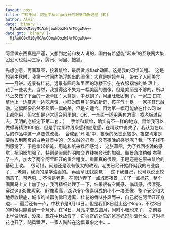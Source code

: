 ```yaml
---
layout: post
title: 百转千回：阿里中秋logo设计的艰辛曲折过程 [转]
author: Alvin
date: !binary |-
  MjAwOC0xMi0yMCAxNjowNDozMSArMDgwMA==
date_gmt: !binary |-
  MjAwOC0xMi0yMCAwODowNDozMSArMDgwMA==
---
```

<div class="content">
阿里做东西真是严谨，又想到之前和友人说的，国内有希望能“起来”的互联网大集团公司也就两三家，腾讯、阿里、搜狐。

先想创意，再画草图，接着鼠绘，最后做成flash动画。这是我的习惯流程。 
<img alt="" src="http://www.uecn.net/uploads/allimg/080910/0621050.jpg" />
这是想到中秋时，我第一时间内能浮想出的图像：大意是嫦娥奔月，带去了人间美食&mdash;&mdash;月饼。近景有桂花，远景有圆月和里面的琼楼玉宇。在衣服褶皱的处
理上，花了一些功夫。当然，我觉得这不失为一幅美丽的图像。但是美丽是不够的，所以马上又做了下面的一张草图：大意是，中秋到了，阿里旺旺团聚了。一家三
口在草地上一边赏月一边吃月饼，小旺对圆月非常的新奇，孩子气十足，一家子其乐融融。这幅图像虽然不及第一幅的美，但是它适合。因为第一幅可能放在什么网
站上都能用，但它却是非常适合阿里的。OK，一全面一适用两套方案，找老板过目去，英明的老板定下第二套：） 
<img alt="" src="http://www.uecn.net/uploads/allimg/080910/0621051.jpg" />
<img alt="" src="http://www.uecn.net/uploads/allimg/080910/0621052.jpg" />
手绘和鼠绘，确实有不一样的地方。鼠绘我可以做得再精致100倍，但是手绘那种线条感和随意感，在精致中丧失了，我认为在以后的作品中这一点要做改善。 
<img alt="" src="http://www.uecn.net/uploads/allimg/080910/0621053.jpg" />
合成到“环境”中，夜晚的感觉比较少。夜空肯定是要融入到网页的白色背景中的，怎么融的好看，又有夜晚的感觉呢？我一下子找不到感觉了，于是拿起铅笔，用笔和纸来找回感觉： 
<img alt="" src="http://www.uecn.net/uploads/allimg/080910/0621054.jpg" />
这张草图，为了找回夜晚的感觉，把阴影加强了，特别是头部的明暗交界线被夸张的加强。取景角度稍微 
右移了一点，加大了两个阿里旺旺的重合程度。重画真的很烦，于是还是在原来鼠绘的基础上改。 
<img alt="" src="http://www.uecn.net/uploads/allimg/080910/0621055.jpg" />
<img alt="" src="http://www.uecn.net/uploads/allimg/080910/0621056.jpg" />
很可惜，问题还是没有很大的改观。老男已经开始怀疑我的专业度了……老男，我真的是学油画的。 
再画草图找感觉： 
<img alt="" src="http://www.uecn.net/uploads/allimg/080910/0621057.jpg" />
<img alt="" src="http://www.uecn.net/uploads/allimg/080910/0621058.jpg" />
这下我自己，也可以说比较满意了，可老男…. 
不愧是老男，在旁边弄了一点城市夜景，加了一点桂花，整个画面马上又上加了分，我再精细处理了一下，结果很有空间感、临场感，很漂亮。 
穿过这385像素宽，67像素高，25795个像素组成的小小一块图像，整个天空和大地尽收眼底，城市的喧嚣仿佛已远离，桂花的香味扑鼻而来，自己就在阿里旺旺身边…… 
<img alt="" src="http://www.uecn.net/uploads/allimg/080910/0621059.jpg" />
最后还有一点，中秋节是9月14日。但是我们8日就上这个logo，不过8日的时候只能看到一个月牙。在14日，月亮才变成圆月，同时小旺也来了，
之前要上学做功课，没来，现在中秋放假了，它兴奋的对它的爸爸妈妈叫着什么，这时桂花也开了，随风飘洒，一家人陶醉在这幅景象之中…… 
<img alt="" src="http://www.uecn.net/uploads/allimg/080910/06210510.jpg" />
            </div>
